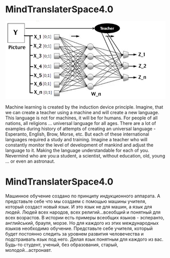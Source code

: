 # MindTranslaterSpace4.0
![alt text](https://github.com/VladlenKiev/MindTranslaterSpace4.0/blob/master/Mn.jpg)

Machine learning is created by the induction device principle. Imagine, that we can create a teacher using 
a machine and will create a new language. This language is not for machines, it will be for humans.
For people of all nations, all religions ... universal language for all ages.
There are a lot of examples during history of attempts of creating an universal language - Esperanto, English, Brow, Morse, etc. 
But each of these international languages required a study and training. 
Imagine a teacher who will constantly monitor the level of development of mankind and adjust the language to it. 
Making the language understandable for each of you. Nevermind who are you:a student, a scientist, without education, old, young ... or even an astronaut.

# MindTranslaterSpace4.0
Машинное обучение создано по принципу индукционного аппарата. 
А представьте себе что мы создаем с помощью машины учителя, который создаст новый язык. 
И это язык не для машин, а язык для людей. 
Людей всех народов, всех религий...всеобщий и понятный для всех возрастов. 
В истории есть примеры всеобщих языков - эсперанто, английський, брауля, морзе. 
Но для каждого из этих международных языков необходимо обучение. 
Представьте себе учителя, который будет постоянно следить за уровнем развития человечества и подстраивать язык под него. 
Делая язык понятным для каждого из вас. Будь-то студент, ученый, без образования, старый, молодой...астронавт.
